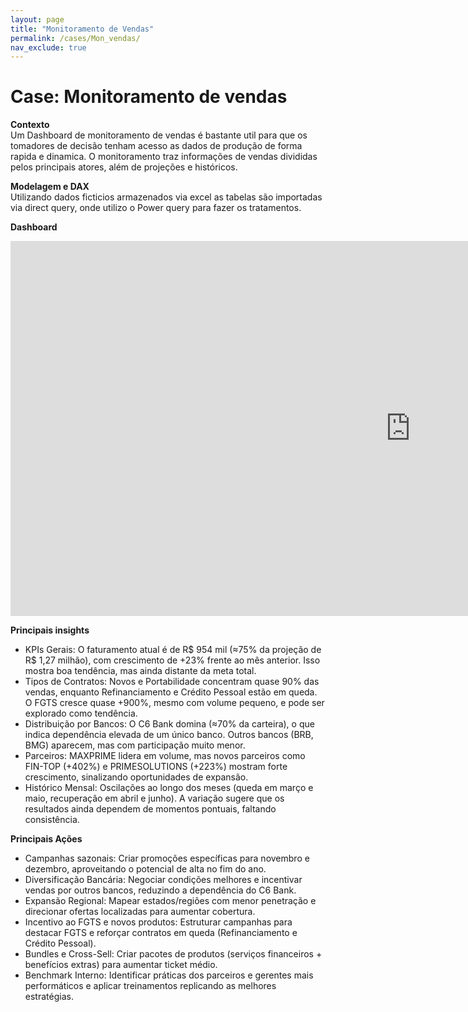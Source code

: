 ```yaml
---
layout: page
title: "Monitoramento de Vendas"
permalink: /cases/Mon_vendas/
nav_exclude: true
---
```


# Case: Monitoramento de vendas

**Contexto**  
Um Dashboard de monitoramento de vendas é bastante util para que os tomadores de decisão tenham acesso as dados de produção de forma rapida e dinamica. O monitoramento traz informações de vendas divididas pelos principais atores,
além de projeções e históricos.

**Modelagem e DAX**  
Utilizando dados ficticios armazenados via excel as tabelas são importadas via direct query, onde utilizo o Power query para fazer os tratamentos.

**Dashboard**  
<iframe title="clone_pgto Cliente" width="1280" height="600" src="https://app.powerbi.com/view?r=eyJrIjoiYWY4NmFmNTItZmZjYi00MzBkLTgwNTctNDEwYTkyYWU2MmZmIiwidCI6ImQ4Nzc1YTNhLWU4OWEtNGNjZC1hY2NiLTQ0MDg4ODdjMzRlMCJ9" frameborder="0" allowFullScreen="true"></iframe>

**Principais insights**  
- KPIs Gerais: O faturamento atual é de R$ 954 mil (≈75% da projeção de R$ 1,27 milhão), com crescimento de +23% frente ao mês anterior. Isso mostra boa tendência, mas ainda distante da meta total.
- Tipos de Contratos: Novos e Portabilidade concentram quase 90% das vendas, enquanto Refinanciamento e Crédito Pessoal estão em queda. O FGTS cresce quase +900%, mesmo com volume pequeno, e pode ser explorado como tendência.
- Distribuição por Bancos: O C6 Bank domina (≈70% da carteira), o que indica dependência elevada de um único banco. Outros bancos (BRB, BMG) aparecem, mas com participação muito menor.
- Parceiros: MAXPRIME lidera em volume, mas novos parceiros como FIN-TOP (+402%) e PRIMESOLUTIONS (+223%) mostram forte crescimento, sinalizando oportunidades de expansão.
- Histórico Mensal: Oscilações ao longo dos meses (queda em março e maio, recuperação em abril e junho). A variação sugere que os resultados ainda dependem de momentos pontuais, faltando consistência.

**Principais Ações**
- Campanhas sazonais: Criar promoções específicas para novembro e dezembro, aproveitando o potencial de alta no fim do ano.
- Diversificação Bancária: Negociar condições melhores e incentivar vendas por outros bancos, reduzindo a dependência do C6 Bank.
- Expansão Regional: Mapear estados/regiões com menor penetração e direcionar ofertas localizadas para aumentar cobertura.
- Incentivo ao FGTS e novos produtos: Estruturar campanhas para destacar FGTS e reforçar contratos em queda (Refinanciamento e Crédito Pessoal).
- Bundles e Cross-Sell: Criar pacotes de produtos (serviços financeiros + benefícios extras) para aumentar ticket médio.
- Benchmark Interno: Identificar práticas dos parceiros e gerentes mais performáticos e aplicar treinamentos replicando as melhores estratégias.
